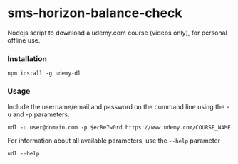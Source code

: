 # sms-horizon-balance-check
Nodejs script to download a udemy.com course (videos only), for personal offline use.

### Installation
```
npm install -g udemy-dl
```

### Usage

Include the username/email and password on the command line using the -u and -p parameters.

```
udl -u user@domain.com -p $ecRe7w0rd https://www.udemy.com/COURSE_NAME
```

For information about all available parameters, use the `--help` parameter
```
udl --help
```
